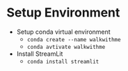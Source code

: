 # Setup Environment

* Setup conda virtual environment
    * ``conda create --name walkwithme``
    * ``conda avtivate walkwithme``
* Install StreamLit
    * ``conda install streamlit``




